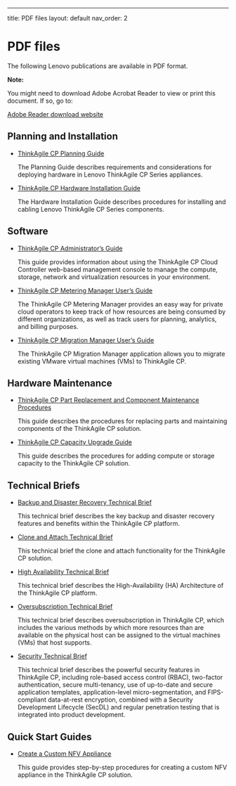 ---
title: PDF files
layout: default
nav_order: 2
# PDF files

The following Lenovo publications are available in PDF format.

**Note:**

You might need to download Adobe Acrobat Reader to view or print this document. If so, go to:

[Adobe Reader download website](http://get.adobe.com/reader)

## Planning and Installation

-   [ThinkAgile CP Planning Guide](CP_Planning_Guide.pdf)

    The Planning Guide describes requirements and considerations for deploying hardware in Lenovo ThinkAgile CP Series appliances.

-   [ThinkAgile CP Hardware Installation Guide](CP_Hardware_Installation_Guide.pdf)

    The Hardware Installation Guide describes procedures for installing and cabling Lenovo ThinkAgile CP Series components.


## Software

-   [ThinkAgile CP Administrator’s Guide](CP_Administrators_Guide.pdf)

    This guide provides information about using the ThinkAgile CP Cloud Controller web-based management console to manage the compute, storage, network and virtualization resources in your environment.

-   [ThinkAgile CP Metering Manager User’s Guide](CP_Metering_Manager.pdf)

    The ThinkAgile CP Metering Manager provides an easy way for private cloud operators to keep track of how resources are being consumed by different organizations, as well as track users for planning, analytics, and billing purposes.

-   [ThinkAgile CP Migration Manager User’s Guide](CP_Migration_Manager.pdf)

    The ThinkAgile CP Migration Manager application allows you to migrate existing VMware virtual machines \(VMs\) to ThinkAgile CP.


## Hardware Maintenance

-   [ThinkAgile CP Part Replacement and Component Maintenance Procedures](CP_Hardware_Replacement_Guide.pdf)

    This guide describes the procedures for replacing parts and maintaining components of the ThinkAgile CP solution.

-   [ThinkAgile CP Capacity Upgrade Guide](CP_Capacity_Upgrade_Guide.pdf)

    This guide describes the procedures for adding compute or storage capacity to the ThinkAgile CP solution.


## Technical Briefs

-   [Backup and Disaster Recovery Technical Brief](CP_Backup_and_Disaster_Recovery.pdf)

    This technical brief describes the key backup and disaster recovery features and benefits within the ThinkAgile CP platform.

-   [Clone and Attach Technical Brief](CP_Clone_and_Attach.pdf)

    This technical brief the clone and attach functionality for the ThinkAgile CP solution.

-   [High Availability Technical Brief](CP_High_Availability_Architecture.pdf)

    This technical brief describes the High-Availability \(HA\) Architecture of the ThinkAgile CP platform.

-   [Oversubscription Technical Brief](CP_Oversubscription.pdf)

    This technical brief describes oversubscription in ThinkAgile CP, which includes the various methods by which more resources than are available on the physical host can be assigned to the virtual machines \(VMs\) that host supports.

-   [Security Technical Brief](CP_Security.pdf)

    This technical brief describes the powerful security features in ThinkAgile CP, including role-based access control \(RBAC\), two-factor authentication, secure multi-tenancy, use of up-to-date and secure application templates, application-level micro-segmentation, and FIPS-compliant data-at-rest encryption, combined with a Security Development Lifecycle \(SecDL\) and regular penetration testing that is integrated into product development.


## Quick Start Guides

-   [Create a Custom NFV Appliance](CP_Create_a_Custom_NFV_Appliance.pdf)

    This guide provides step-by-step procedures for creating a custom NFV appliance in the ThinkAgile CP solution.



